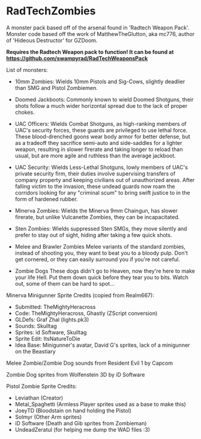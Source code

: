 # RadTechZombies

A monster pack based off of the arsenal found in 'Radtech Weapon Pack'.
Monster code based off the work of MatthewTheGlutton, aka mc776, author of 'Hideous Destructor' for GZDoom.

**Requires the Radtech Weapon pack to function! It can be found at <https://github.com/swampyrad/RadTechWeaponsPack>**

List of monsters:

- 10mm Zombies:
Wields 10mm Pistols and Sig-Cows, slightly deadlier than SMG and Pistol Zombiemen.

- Doomed Jackboots:
Commonly known to wield Doomed Shotguns, their shots follow a much wider horizontal spread due to the lack of proper chokes.

- UAC Officers:
Wields Combat Shotguns, as high-ranking members of UAC's security forces, these guards are privileged to use lethal force. These blood-drenched goons wear body armor for better defense, but as a tradeoff they sacrifice semi-auto and side-saddles for a lighter weapon, resulting in slower firerate and taking longer to reload than usual, but are more agile and ruthless than the average jackboot.

- UAC Security:
Wields Less-Lethal Shotguns, lowly members of UAC's private security firm, their duties involve supervising transfers of company property and keeping civilians out of unauthorized areas. After falling victim to the invasion, these undead guards now roam the corridors looking for any "criminal scum" to bring swift justice to in the form of hardened rubber.

- Minerva Zombies:
Wields the Minerva 9mm Chaingun, has slower firerate, but unlike Vulcanette Zombies, they can be incapacitated.

- Sten Zombies:
Wields suppressed Sten SMGs, they move silently and prefer to stay out of sight, hiding after taking a few quick shots.

- Melee and Brawler Zombies
Melee variants of the standard zombies, instead of shooting you, they want to beat you to a bloody pulp. Don't get cornered, or they can easily surround you if you're not careful.

- Zombie Dogs
These dogs didn't go to Heaven, now they're here to make your life Hell. Put them down quick before they tear you to bits. Watch out, some of them can be hard to spot...

Minerva Minigunner Sprite Credits (copied from Realm667):

- Submitted: TheMightyHeracross
- Code: TheMightyHeracross, Ghastly (ZScript conversion)
- GLDefs: Graf Zhal (lights.pk3)
- Sounds: Skulltag
- Sprites: id Software, Skulltag
- Sprite Edit: ItsNatureToDie
- Idea Base: Minigunner's avatar, David G's sprites, lack of a minigunner on the Beastiary

Melee Zombie/Zombie Dog sounds from Resident Evil 1 by Capcom

Zombie Dog sprites from Wolfenstein 3D by iD Software

Pistol Zombie Sprite Credits:
- Leviathan (Creator)
- Metal_Spaghetti (Armless Player sprites used as a base to make this)
- JoeyTD (Bloodstain on hand holding the Pistol)
- Solmyr (Other Arm sprites)
- iD Software (Death and Gib sprites from Zombieman)
- UndeadZeratul (for helping me dump the WAD files :3)

